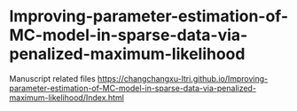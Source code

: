 # Improving-parameter-estimation-of-MC-model-in-sparse-data-via-penalized-maximum-likelihood
Manuscript related files 
https://changchangxu-ltri.github.io/Improving-parameter-estimation-of-MC-model-in-sparse-data-via-penalized-maximum-likelihood/Index.html
